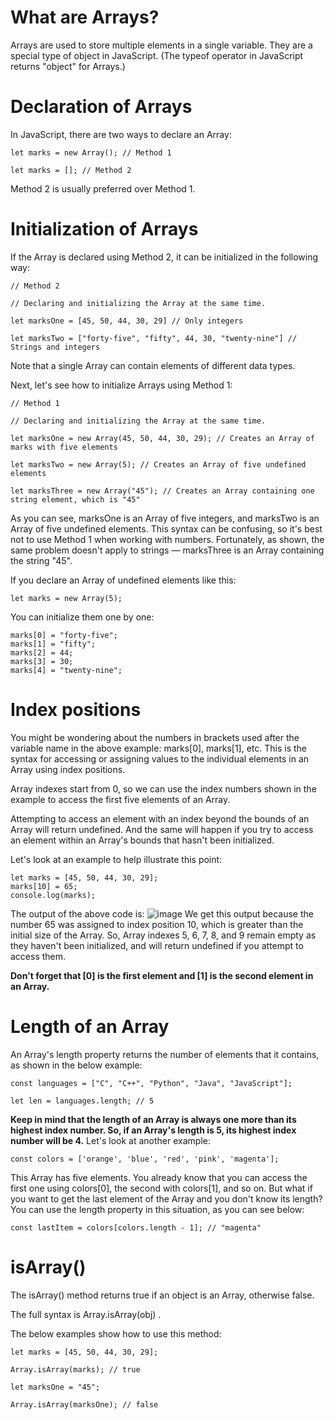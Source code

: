 # What are Arrays?
Arrays are used to store multiple elements in a single variable. They are a special type of object in JavaScript. (The typeof operator in JavaScript returns "object" for Arrays.)

# Declaration of Arrays
In JavaScript, there are two ways to declare an Array:
```
let marks = new Array(); // Method 1

let marks = []; // Method 2
```
Method 2 is usually preferred over Method 1.

# Initialization of Arrays
If the Array is declared using Method 2, it can be initialized in the following way:
```
// Method 2

// Declaring and initializing the Array at the same time.

let marksOne = [45, 50, 44, 30, 29] // Only integers

let marksTwo = ["forty-five", "fifty", 44, 30, "twenty-nine"] // Strings and integers
```
Note that a single Array can contain elements of different data types.

Next, let's see how to initialize Arrays using Method 1:
```
// Method 1

// Declaring and initializing the Array at the same time.

let marksOne = new Array(45, 50, 44, 30, 29); // Creates an Array of marks with five elements

let marksTwo = new Array(5); // Creates an Array of five undefined elements 

let marksThree = new Array("45"); // Creates an Array containing one string element, which is "45"
```
As you can see, marksOne is an Array of five integers, and marksTwo is an Array of five undefined elements. This syntax can be confusing, so it's best not to use Method 1 when working with numbers. Fortunately, as shown, the same problem doesn't apply to strings — marksThree is an Array containing the string "45".

If you declare an Array of undefined elements like this:
```
let marks = new Array(5);
```
You can initialize them one by one:
```
marks[0] = "forty-five";
marks[1] = "fifty";
marks[2] = 44;
marks[3] = 30;
marks[4] = "twenty-nine";
```

# Index positions
You might be wondering about the numbers in brackets used after the variable name in the above example: marks[0], marks[1], etc. This is the syntax for accessing or assigning values to the individual elements in an Array using index positions.

Array indexes start from 0, so we can use the index numbers shown in the example to access the first five elements of an Array.

Attempting to access an element with an index beyond the bounds of an Array will return undefined. And the same will happen if you try to access an element within an Array's bounds that hasn't been initialized.

Let's look at an example to help illustrate this point:
```
let marks = [45, 50, 44, 30, 29];
marks[10] = 65;
console.log(marks);
```
The output of the above code is:
![image](https://user-images.githubusercontent.com/25152105/180514490-326bb878-09c0-4c0f-b7f9-0f7c750cae86.png)
We get this output because the number 65 was assigned to index position 10, which is greater than the initial size of the Array. So, Array indexes 5, 6, 7, 8, and 9 remain empty as they haven't been initialized, and will return undefined if you attempt to access them.

**Don't forget that [0] is the first element and [1] is the second element in an Array.**

# Length of an Array
An Array's length property returns the number of elements that it contains, as shown in the below example:
```
const languages = ["C", "C++", "Python", "Java", "JavaScript"];

let len = languages.length; // 5
```
**Keep in mind that the length of an Array is always one more than its highest index number. So, if an Array's length is 5, its highest index number will be 4.**
Let's look at another example:
```
const colors = ['orange', 'blue', 'red', 'pink', 'magenta'];
```
This Array has five elements. You already know that you can access the first one using colors[0], the second with colors[1], and so on. But what if you want to get the last element of the Array and you don't know its length? You can use the length property in this situation, as you can see below:
```
const lastItem = colors[colors.length - 1]; // "magenta"
```
# isArray()
The isArray() method returns true if an object is an Array, otherwise false.

The full syntax is Array.isArray(obj) .

The below examples show how to use this method:
```
let marks = [45, 50, 44, 30, 29];

Array.isArray(marks); // true

let marksOne = "45";

Array.isArray(marksOne); // false
```
